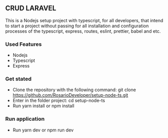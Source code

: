 ## CRUD LARAVEL

This is a Nodejs setup project with typescript, for all developers, that intend to start a project without passing for all installation and configuration processes of the typescript, express, routes, eslint, prettier, babel and etc.

### Used Features
- Nodejs
- Typescript
- Express

### Get stated
- Clone the repository with the following command: git clone https://github.com/RosarioDeveloper/setup-node-ts.git
- Enter in the folder project: cd setup-node-ts
- Run yarn install or npm install


### Run application
- Run yarn dev or npm run dev
